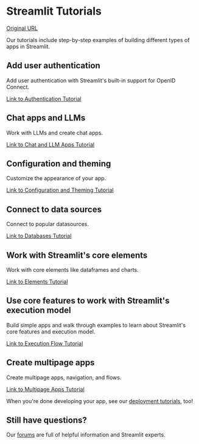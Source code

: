 # Streamlit Tutorials

[Original URL](https://docs.streamlit.io/develop/tutorials)

Our tutorials include step-by-step examples of building different types of apps in Streamlit.

## Add user authentication

Add user authentication with Streamlit's built-in support for OpenID Connect.

[Link to Authentication Tutorial](/develop/tutorials/authentication)

## Chat apps and LLMs

Work with LLMs and create chat apps.

[Link to Chat and LLM Apps Tutorial](/develop/tutorials/chat-and-llm-apps)

## Configuration and theming

Customize the appearance of your app.

[Link to Configuration and Theming Tutorial](/develop/tutorials/configuration-and-theming)

## Connect to data sources

Connect to popular datasources.

[Link to Databases Tutorial](/develop/tutorials/databases)

## Work with Streamlit's core elements

Work with core elements like dataframes and charts.

[Link to Elements Tutorial](/develop/tutorials/elements)

## Use core features to work with Streamlit's execution model

Build simple apps and walk through examples to learn about Streamlit's core features and execution model.

[Link to Execution Flow Tutorial](/develop/tutorials/execution-flow)

## Create multipage apps

Create multipage apps, navigation, and flows.

[Link to Multipage Apps Tutorial](/develop/tutorials/multipage)

When you're done developing your app, see our [deployment tutorials](/deploy/tutorials), too!

## Still have questions?

Our [forums](https://discuss.streamlit.io) are full of helpful information and Streamlit experts.
